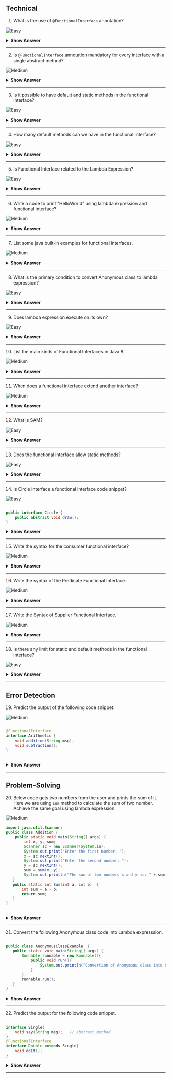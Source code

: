 ## Technical
1. What is the use of `@FunctionalInterface` annotation?

![Easy](https://raw.githubusercontent.com/revaturelabs/interviewquestions/aef8eff919a3b083089641381ed9a9101ed21fba/ComplexityTags/simple%20(2).svg)

<details markdown="1"><summary><b> Show Answer</b></summary>
	
<blockquote markdown="1">
	
If an interface is annotated with <code>@FunctionalInterface</code>, Java complier ensures that interface has only one abstract method.
	
</blockquote>
	
</details>

---

 2.  Is `@FunctionalInterface` annotation mandatory for every interface with a single abstract method?
 
 ![Medium](https://raw.githubusercontent.com/revaturelabs/interviewquestions/aef8eff919a3b083089641381ed9a9101ed21fba/ComplexityTags/Medium%20(2).svg)
 
 <details markdown="1"><summary><b>Show Answer</b></summary>
<blockquote markdown="1">
  No
</blockquote>
<details markdown="1"><summary><b>Explanation</b></summary>
<blockquote markdown="1">	
	Not necessarily because the compiler will consider it as a functional interface when it has only one abstract method. 
</blockquote>			
</details>
</details>

---

3. Is it possible to have default and static methods in the functional interface?

![Easy](https://raw.githubusercontent.com/revaturelabs/interviewquestions/aef8eff919a3b083089641381ed9a9101ed21fba/ComplexityTags/simple%20(2).svg)

 <details markdown="1"><summary><b> Show Answer</b></summary>
	<blockquote markdown="1">
 	Yes
		</blockquote>
<details markdown="1"><summary><b>Explanation</b></summary>
<blockquote markdown="1">
We can have any number of default and static methods but can contain only one abstract method.
</blockquote>
 </details>
</details>

---

4. How many default methods can we have in the functional interface?

![Easy](https://raw.githubusercontent.com/revaturelabs/interviewquestions/aef8eff919a3b083089641381ed9a9101ed21fba/ComplexityTags/simple%20(2).svg)

 <details markdown="1"><summary><b>Show Answer</b></summary>
	<blockquote markdown="1">
 	A functional interface can have any number of default methods with only one abstract method.
		</blockquote>
</details>
	

 
 ---

5. Is Functional Interface related to the Lambda Expression?

![Easy](https://raw.githubusercontent.com/revaturelabs/interviewquestions/aef8eff919a3b083089641381ed9a9101ed21fba/ComplexityTags/simple%20(2).svg)

 <details markdown="1"><summary><b>Show Answer</b></summary>
<blockquote markdown="1">	
Yes
</blockquote>
	
<details markdown="1"><summary><b>Explanation</b></summary>
<blockquote markdown="1">
		The functional interface has been introduced in Java 8 to support the lambda expression. Lambda expression is the instance of a functional interface.
</blockquote>
	</details>
</details>
 
 ---

6. Write a code to print "HelloWorld" using lambda expression and functional interface?

![Medium](https://raw.githubusercontent.com/revaturelabs/interviewquestions/aef8eff919a3b083089641381ed9a9101ed21fba/ComplexityTags/Medium%20(2).svg)

<details markdown="1"><summary><b>Show Answer</b></summary>

<blockquote markdown="1">

	
```java
@FunctionalInterface
interface Greetings {
	void greet();
}
public class test {
	public static void main(String[] args) {
		Greetings g = () -> System.out.println("HelloWorld");
		g.greet(); // Output: HelloWorld
	}
} 
```
	
</blockquote>
<details markdown="1"> <summary><b>Explanation</b></summary>
	
<blockquote markdown="1">
<li>Create a functional interface, <code>Greeting</code> with <code>greet</code> as one abstract method</li>
		<li>In main method, provide <code>greet</code> method definition using lambda expression </li>
			<li>Print <b>HelloWorld</b> by calling <code>g.greet()</code></li>
</blockquote>
	</details>
</details>

---

7. List some java built-in examples for functional interfaces.

![Medium](https://raw.githubusercontent.com/revaturelabs/interviewquestions/aef8eff919a3b083089641381ed9a9101ed21fba/ComplexityTags/Medium%20(2).svg)

<details markdown="1"><summary><b>Show Answer</b></summary>
	
<blockquote markdown="1">

- `Runnable` - Used in Multithreading , which has `run()` method    
- `Callable` - Used to wrap a text and pass to a thread , which has `call()` method
- `Comparable` - Used to compare between the objects in the class, which has `compareTo()` method
	
</blockquote>
	
</details>

---

8. What is the  primary condition to convert Anonymous class to lambda expression? 

![Easy](https://raw.githubusercontent.com/revaturelabs/interviewquestions/aef8eff919a3b083089641381ed9a9101ed21fba/ComplexityTags/simple%20(2).svg)

<details markdown="1"><summary><b>Show Answer</b></summary>

<blockquote markdown="1">

- The Anonymous classes should have only one abstract method so that it can be converted into lambda expression.
- Functional interface is implemented using lambda expression which is also called as SAM(Single Abstract Method)
	
</blockquote>
</details>

---

9. Does lambda expression execute on its own? 

![Easy](https://raw.githubusercontent.com/revaturelabs/interviewquestions/aef8eff919a3b083089641381ed9a9101ed21fba/ComplexityTags/simple%20(2).svg)

<details markdown="1"><summary><b>Show Answer</b></summary>
	<blockquote markdown="1">
	
No
</blockquote>
<details markdown="1"><summary><b>Explanation</b></summary>
	
<blockquote markdown="1">
	
It is used to implement a method defined by a functional interface.
	
</blockquote>

</details>
	
	
</details>

---

10. List the main kinds of Functional Interfaces in Java 8.

![Medium](https://raw.githubusercontent.com/revaturelabs/interviewquestions/aef8eff919a3b083089641381ed9a9101ed21fba/ComplexityTags/Medium%20(2).svg)


<details markdown="1"><summary><b>Show Answer</b></summary>

<blockquote markdown="1">

- `Consumer` - which takes only one argument.
- `Predicate` - which takes one argument and returns the result as a boolean value.
- `Supplier` - which does not take any arguments and returns a single result.
- `Function` - which receives an argument and returns the result based on the processing.
	
</blockquote>

</details>

---

11. When does a functional interface extend another interface?

![Medium](https://raw.githubusercontent.com/revaturelabs/interviewquestions/aef8eff919a3b083089641381ed9a9101ed21fba/ComplexityTags/Medium%20(2).svg)


<details markdown="1"><summary><b>Show Answer</b></summary>
<blockquote markdown="1">

- A functional interface can extend the interface only when there are no abstract methods in it.
- If it has an abstract method then it will be an invalid functional interface.
</blockquote>

</details>

---

12. What is SAM?

![Easy](https://raw.githubusercontent.com/revaturelabs/interviewquestions/aef8eff919a3b083089641381ed9a9101ed21fba/ComplexityTags/simple%20(2).svg)

<details markdown="1"><summary><b>Show Answer</b></summary>
 
<blockquote markdown="1">
	
- SAM means Single Abstract Method.
- Which is also called functional interfaces, having only one abstract method and multiple default methods.
	
</blockquote>
	
</details>

---

13. Does the functional interface allow static methods?

![Easy](https://raw.githubusercontent.com/revaturelabs/interviewquestions/aef8eff919a3b083089641381ed9a9101ed21fba/ComplexityTags/simple%20(2).svg)

<details markdown="1"><summary><b>Show Answer</b></summary>
	
<blockquote markdown="1">
	
JDK 8 allows static methods in the interface, prior to this, only one abstract method is allowed in functional interface.

</blockquote>
	
</details>

---

14. Is Circle interface a functional interface code snippet?

![Easy](https://raw.githubusercontent.com/revaturelabs/interviewquestions/aef8eff919a3b083089641381ed9a9101ed21fba/ComplexityTags/simple%20(2).svg)

``` java

public interface Circle {
    public abstract void draw();
}
```
<details markdown="1"><summary><b>Show Answer</b></summary>
<blockquote markdown="1">	
Yes

</blockquote>	
<details markdown="1"><summary><b>Explanation</b></summary>
	
<blockquote markdown="1">
	
This is a functional interface, since there is only one abstract method.
	
</blockquote>
	
</details>
	

</details>

---

15. Write the syntax for the consumer functional interface?

![Medium](https://raw.githubusercontent.com/revaturelabs/interviewquestions/aef8eff919a3b083089641381ed9a9101ed21fba/ComplexityTags/Medium%20(2).svg)

<details markdown="1"><summary><b>Show Answer</b></summary>
	
<blockquote markdown="1">

``` java
Consumer<Integer> consumer = (value) -> System.out.println(value);	
```
</blockquote>

	
<details markdown="1"><summary><b>Explanation</b></summary>

<blockquote markdown="1">
	
Which accepts only one argument and has no return value. 
	
</blockquote>

</details>

</details>
	
---

16. Write the syntax of the Predicate Functional Interface.
	
![Medium](https://raw.githubusercontent.com/revaturelabs/interviewquestions/aef8eff919a3b083089641381ed9a9101ed21fba/ComplexityTags/Medium%20(2).svg)
	
<details markdown="1"><summary><b>Show Answer</b></summary>
	
<blockquote markdown="1">

``` java
public interface Predicate<T> {
    boolean test(T t);
}
```
</blockquote>
	
	
<details markdown="1"><summary><b>Explanation</b></summary>
	
<blockquote markdown="1">
	
A function that accepts an argument and returns a boolean value as an answer.

</blockquote>

</details>
	

</details>

---

17. Write the Syntax of Supplier Functional Interface.

![Medium](https://raw.githubusercontent.com/revaturelabs/interviewquestions/aef8eff919a3b083089641381ed9a9101ed21fba/ComplexityTags/Medium%20(2).svg)
	
<details markdown="1"><summary><b>Show Answer</b></summary>
	
<blockquote markdown="1">

``` java
@FunctionalInterface
public interface Supplier<T>{
    //returns the specific result 
    T get();
}
```
	
</blockquote>

<details markdown="1"><summary><b>Explanation</b></summary>
<blockquote markdown="1">

Which does not take any input or argument and yet returns a single output. 
</blockquote>

</details>
	
</details>
	

---
	
18. Is there any limit for static and default methods in the functional interface?
	
![Easy](https://raw.githubusercontent.com/revaturelabs/interviewquestions/aef8eff919a3b083089641381ed9a9101ed21fba/ComplexityTags/simple%20(2).svg)

<details markdown="1"><summary><b>Show Answer</b></summary>
	
<blockquote markdown="1">
	
No
	
</blockquote>
	
<details markdown="1"><summary><b>Explanation</b></summary>
	
<blockquote markdown="1">
	
We can add any number of static and default methods in the functional interface in java 8.
	
</blockquote>

</details>

</details>
	
---

## Error Detection
	
 19. Predict the output of the following code snippet.
	

![Medium](https://raw.githubusercontent.com/revaturelabs/interviewquestions/aef8eff919a3b083089641381ed9a9101ed21fba/ComplexityTags/Medium%20(2).svg)
 
``` java  

@FunctionalInterface
interface Arithmetic {  
    void addition(String msg);  
    void subtraction();
}
	
```
	
<details markdown="1"><summary><b>Show Answer</b></summary>
<blockquote markdown="1">
	It will throw a compile time error
</blockquote>	
<details markdown="1"><summary><b>Explanation</b></summary>	
<blockquote markdown="1">	
 The Arithmetic interface is not a functional interface, since it has 2 abstract methods.
</blockquote>
	</details>
</details>

---
	
## Problem-Solving
	
20. Below code gets two numbers from the user and prints the sum of it. Here we are using `sum` method to calculate the sum of two number. Achieve the same goal using lambda expression. 

![Medium](https://raw.githubusercontent.com/revaturelabs/interviewquestions/aef8eff919a3b083089641381ed9a9101ed21fba/ComplexityTags/Medium%20(2).svg)
	
``` java
import java.util.Scanner;  
public class Addition {
    public static void main(String[] args) {
    	int x, y, sum;  
        Scanner sc = new Scanner(System.in);  
        System.out.print("Enter the first number: ");  
        x = sc.nextInt();  
        System.out.print("Enter the second number: ");  
        y = sc.nextInt();  
        sum = sum(x, y);  
        System.out.println("The sum of two numbers x and y is: " + sum); 
   } 
   public static int Sum(int a, int b)  {  
       int sum = a + b;  
       return sum;  
   }  
}
	
```

<details markdown="1"><summary><b>Show Answer</b></summary>
<blockquote markdown="1">

``` java

public class Main{ 
     public static void main(String args[]){ 
         Sum sum = (a,b) -> a+b;
         System.out.print(sum.add(2,3));  
    }  
}  
interface Sum{
    int add(int a, int b);
}
	
```
</blockquote>

<details markdown="1"><summary><b>Explanation</b></summary>
	
<blockquote markdown="1">


A lambda expression is a short block of code that takes in parameters and returns a value which is similar to methods, but they do not need a name(Function name) and they can be implemented right in the body of a method.
	
</blockquote>

	
</details>

</details>
	
---
	
21. Convert the following Anonymous class code into Lambda expresssion.
 

 ``` java

 public class AnonymousClassExample  {
    public static void main(String[] args) {
        Runnable runnable = new Runnable(){
            public void run(){
                System.out.println("Convertion of Anonymous class into Lamda");
            }
        };
        runnable.run();
    }
}
```
<details markdown="1"><summary><b>Show Answer</b></summary>
<blockquote markdown="1">


``` java

public class AnonymousClassExample {
    public static void main(String[] args) {
        Runnable runnable = () -> {
            System.out.println("Convertion of Anonymous class into Lamda");
        };
        runnable.run();
    }
}
	
```
</blockquote>

	
<details markdown="1"><summary><b>Explanation</b></summary>
<blockquote markdown="1">

	
 - Functional interface can be instantiated using lambda expression instead of AnonymousClass. 
 - It can reduce the lines of code. 
	
</blockquote>

	
 </details>

</details>

 ---

22. Predict the output for the following code snippet.
	
``` java
	
interface Single{  
    void say(String msg);   // abstract method  
}  
@FunctionalInterface  
interface Double extends Single{  
    void doIt();  
}
```

<details markdown="1"><summary><b>Show Answer</b></summary>
	
<blockquote markdown="1">
	
It will throw a compile time error
	
</blockquote>	
	

<details markdown="1"><summary><b>Explanation</b></summary>
	
<blockquote markdown="1">
	
 When a functional interface extends another interface, it should not contain any abstract methods.
	
</blockquote>

</details>
</details>
	
---





